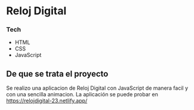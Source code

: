# Reloj Digital

### Tech
- HTML
- CSS
- JavaScript


## De que se trata el proyecto

Se realizo una aplicacion de Reloj Digital con JavaScript de manera facil y con una sencilla animacion.
La aplicación se puede probar en https://relojdigital-23.netlify.app/